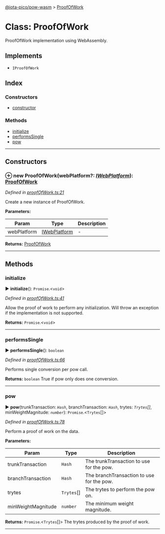 [@iota-pico/pow-wasm](../README.md) > [ProofOfWork](../classes/proofofwork.md)



# Class: ProofOfWork


ProofOfWork implementation using WebAssembly.

## Implements

* `IProofOfWork`

## Index

### Constructors

* [constructor](proofofwork.md#constructor)


### Methods

* [initialize](proofofwork.md#initialize)
* [performsSingle](proofofwork.md#performssingle)
* [pow](proofofwork.md#pow)



---
## Constructors
<a id="constructor"></a>


### ⊕ **new ProofOfWork**(webPlatform?: *[IWebPlatform](../interfaces/iwebplatform.md)*): [ProofOfWork](proofofwork.md)


*Defined in [proofOfWork.ts:21](https://github.com/iotaeco/iota-pico-pow-wasm/blob/d567f8d/src/proofOfWork.ts#L21)*



Create a new instance of ProofOfWork.


**Parameters:**

| Param | Type | Description |
| ------ | ------ | ------ |
| webPlatform | [IWebPlatform](../interfaces/iwebplatform.md)   |  - |





**Returns:** [ProofOfWork](proofofwork.md)

---


## Methods
<a id="initialize"></a>

###  initialize

► **initialize**(): `Promise`.<`void`>



*Defined in [proofOfWork.ts:41](https://github.com/iotaeco/iota-pico-pow-wasm/blob/d567f8d/src/proofOfWork.ts#L41)*



Allow the proof of work to perform any initialization. Will throw an exception if the implementation is not supported.




**Returns:** `Promise`.<`void`>





___

<a id="performssingle"></a>

###  performsSingle

► **performsSingle**(): `boolean`



*Defined in [proofOfWork.ts:66](https://github.com/iotaeco/iota-pico-pow-wasm/blob/d567f8d/src/proofOfWork.ts#L66)*



Performs single conversion per pow call.




**Returns:** `boolean`
True if pow only does one conversion.






___

<a id="pow"></a>

###  pow

► **pow**(trunkTransaction: *`Hash`*, branchTransaction: *`Hash`*, trytes: *`Trytes`[]*, minWeightMagnitude: *`number`*): `Promise`.<`Trytes`[]>



*Defined in [proofOfWork.ts:78](https://github.com/iotaeco/iota-pico-pow-wasm/blob/d567f8d/src/proofOfWork.ts#L78)*



Perform a proof of work on the data.


**Parameters:**

| Param | Type | Description |
| ------ | ------ | ------ |
| trunkTransaction | `Hash`   |  The trunkTransaction to use for the pow. |
| branchTransaction | `Hash`   |  The branchTransaction to use for the pow. |
| trytes | `Trytes`[]   |  The trytes to perform the pow on. |
| minWeightMagnitude | `number`   |  The minimum weight magnitude. |





**Returns:** `Promise`.<`Trytes`[]>
The trytes produced by the proof of work.






___


